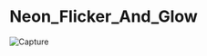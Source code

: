 # Neon_Flicker_And_Glow

![Capture](https://github.com/Manola-zn/Neon_Flicker_And_Glow/assets/55177325/2f2bc526-2716-455e-add4-0d02e29cbce8)

